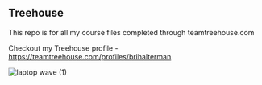 ## Treehouse

This repo is for all my course files completed through teamtreehouse.com

Checkout my Treehouse profile - https://teamtreehouse.com/profiles/brihalterman

![laptop wave (1)](https://github.com/briHalterman/Treehouse/assets/98437780/6cba24e4-cefb-4ca0-ac22-096b0781a7fd)
